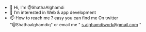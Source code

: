 - 👋 Hi, I’m @ShathaAlghamdi
- 👀 I’m interested in Web & app development 
- 📫 How to reach me ? easy you can find me On twitter "@Shathaalghamdiq" or email me " s.alghamdiwork@gmail.com "


